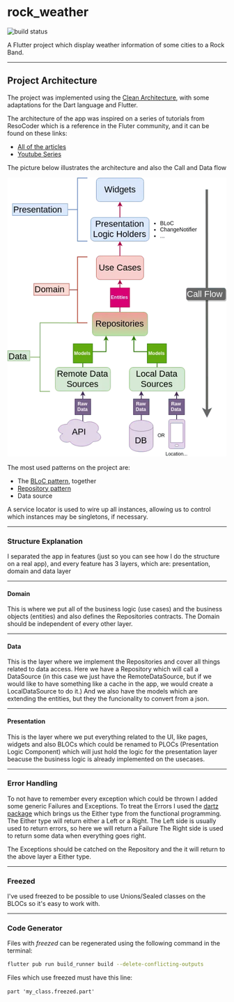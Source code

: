 # rock_weather

![build status](https://api.codemagic.io/apps/61007bbcd885ed180223ee74/default-workflow/status_badge.svg)

A Flutter project which display weather information of some cities to a Rock Band.

---

## Project Architecture

The project was implemented using the [Clean Architecture](https://blog.cleancoder.com/uncle-bob/2012/08/13/the-clean-architecture.html), with some adaptations for the Dart language and Flutter.

The architecture of the app was inspired on a series of tutorials from ResoCoder which is a reference in the Fluter community, and it can be found on these links:

- [All of the articles](https://resocoder.com/flutter-clean-architecture-tdd/)
- [Youtube Series](https://youtu.be/dc3B_mMrZ-Q)

The picture below illustrates the architecture and also the Call and Data flow

![Architecture](Clean-Architecture-Flutter-Diagram.webp)

The most used patterns on the project are:

- The [BLoC pattern](https://bloclibrary.dev/#/), together
- [Repository pattern](https://developer.android.com/jetpack/guide)
- Data source

A service locator is used to wire up all instances, allowing us to control which instances may be singletons, if necessary.

---

### Structure Explanation

I separated the app in features (just so you can see how I do the structure on a real app), and every feature has 3 layers, which are: presentation, domain and data layer

---

#### Domain

This is where we put all of the business logic (use cases) and the business objects (entities) and also defines the Repositories contracts.
The Domain should be independent of every other layer.

---

#### Data

This is the layer where we implement the Repositories and cover all things related to data access.
Here we have a Repository which will call a DataSource (in this case we just have the RemoteDataSource, but if we would like to have something like a cache in the app, we would create a LocalDataSource to do it.)
And we also have the models which are extending the entities, but they the funcionality to convert from a json.

---

#### Presentation

This is the layer where we put everything related to the UI, like pages, widgets and also BLOCs which could be renamed to PLOCs (Presentation Logic Component) which will just hold the logic for the presentation layer beacuse the business logic is already implemented on the usecases.

---

### Error Handling

To not have to remember every exception which could be thrown I added some generic Failures and Exceptions.
To treat the Errors I used the [dartz package](https://pub.dev/packages/dartz) which brings us the Either type from the functional programming.
The Either type will return either a Left or a Right.
The Left side is usually used to return errors, so here we will return a Failure
The Right side is used to return some data when everything goes right.

The Exceptions should be catched on the Repository and the it will return to the above layer a Either type.

---

### Freezed

I've used freezed to be possible to use Unions/Sealed classes on the BLOCs so it's easy to work with.

---

### Code Generator

Files with _freezed_ can be regenerated using the following command in the terminal:

```bash
flutter pub run build_runner build --delete-conflicting-outputs
```

Files which use freezed must have this line:

`part 'my_class.freezed.part'`
